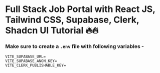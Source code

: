 # Full Stack Job Portal with React JS, Tailwind CSS, Supabase, Clerk, Shadcn UI Tutorial 🔥🔥



### Make sure to create a `.env` file with following variables -

```
VITE_SUPABASE_URL=
VITE_SUPABASE_ANON_KEY=
VITE_CLERK_PUBLISHABLE_KEY=
```
